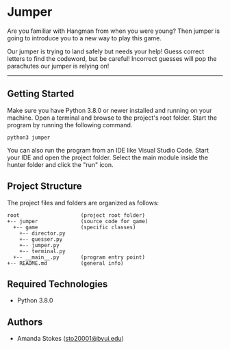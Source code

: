 # Jumper
Are you familiar with Hangman from when you were young? Then jumper is going to introduce you to a new way to play this game. 

Our jumper is trying to land safely but needs your help! Guess correct letters to find the codeword, but be careful! Incorrect guesses will pop the parachutes our jumper is relying on!

---
## Getting Started
Make sure you have Python 3.8.0 or newer installed and running on your machine. Open a terminal and browse to the project's root folder. Start the program by running the following command.
```
python3 jumper
```
You can also run the program from an IDE like Visual Studio Code. Start your IDE and open the project folder. Select the main module inside the hunter folder and click the "run" icon.

## Project Structure
The project files and folders are organized as follows:
```
root                    (project root folder)
+-- jumper              (source code for game)
  +-- game              (specific classes)
    +-- director.py
    +-- guesser.py
    +-- jumper.py
    +-- terminal.py
  +-- __main__.py       (program entry point)
+-- README.md           (general info)
```

## Required Technologies
* Python 3.8.0

## Authors
* Amanda Stokes (sto20001@byui.edu)
